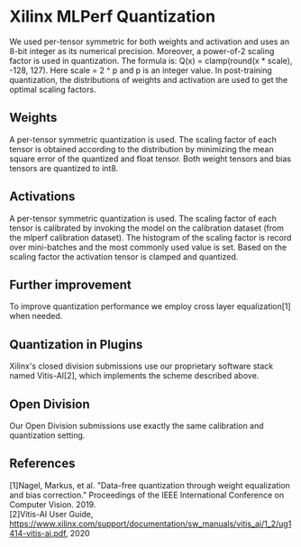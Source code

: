 # Xilinx MLPerf Quantization

We used per-tensor symmetric for both weights and activation and uses an 8-bit integer as its numerical precision.
Moreover, a power-of-2 scaling factor is used in quantization. 
The formula is: Q(x) = clamp(round(x * scale), -128, 127). Here scale = 2 ^ p and p is an integer value.
In post-training quantization, the distributions of weights and activation are used to get the optimal scaling factors.

## Weights

A per-tensor symmetric quantization is used. The scaling factor of each tensor is obtained according to the distribution by minimizing the mean square error of the quantized and float tensor.
Both weight tensors and bias tensors are quantized to int8.

## Activations

A per-tensor symmetric quantization is used. The scaling factor of each tensor is calibrated by invoking the model on the calibration dataset (from the mlperf calibration dataset). The histogram of the scaling factor is record over mini-batches and the most commonly used value is set.
Based on the scaling factor the activation tensor is clamped and quantized.  

## Further improvement

To improve quantization performance we employ cross layer equalization[1] when needed.

## Quantization in Plugins

Xilinx's closed division submissions use our proprietary software stack named Vitis-AI[2], which implements the scheme described above. 

## Open Division

Our Open Division submissions use exactly the same calibration and quantization setting. 

## References
[1]Nagel, Markus, et al. "Data-free quantization through weight equalization and bias correction." Proceedings of the IEEE International Conference on Computer Vision. 2019.<br />
[2]Vitis-AI User Guide, https://www.xilinx.com/support/documentation/sw_manuals/vitis_ai/1_2/ug1414-vitis-ai.pdf, 2020
